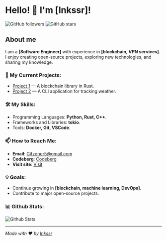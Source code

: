 # Hello! 👋 I'm [lnkssr]!

![GitHub followers](https://img.shields.io/github/followers/lnkssr?style=social)
![GitHub stars](https://img.shields.io/github/stars/lnkssr?style=social)

## About me

I am a **[Software Engineer]** with experience in **[blockchain, VPN services]**. I enjoy creating open-source projects, exploring new technologies, and sharing my knowledge.

### 🔭 My Current Projects:
- [Project 1](https://codeberg.org/lnkssr/rblockchain) — A blockchain library in Rust.
- [Project 2](https://codeberg.org/lnkssr/pogoda) — A CLI application for tracking weather.

### 🛠️ My Skills:
- Programming Languages: **Python, Rust, C++**.
- Frameworks and Libraries: **tokio**.
- Tools: **Docker, Git, VSCode**.

### 📫 How to Reach Me:
- **Email**: [Gifzoner5@gmail.com](mailto:gifzoner5@gmail.com)
- **Codeberg**: [Codeberg](https://codeberg.org/lnkssr)
- **Visit site**: [Visit](https://lnkssr.codeberg.page)

### 💡 Goals:
- Continue growing in **[blockchain, machine learning, DevOps]**.
- Contribute to major open-source projects.

### 📊 Github Stats:
![Github Stats](https://github-readme-stats.vercel.app/api?username=lnkssr&amp;show_icons=true&amp;theme=dark)

---

*Made with ❤️ by [lnkssr](https://github.com/lnkssr)*
